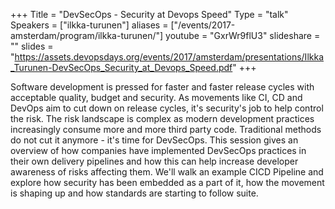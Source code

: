 +++
Title = "DevSecOps - Security at Devops Speed"
Type = "talk"
Speakers = ["ilkka-turunen"]
aliases = ["/events/2017-amsterdam/program/ilkka-turunen/"]
youtube = "GxrWr9flU3"
slideshare = ""
slides = "https://assets.devopsdays.org/events/2017/amsterdam/presentations/Ilkka_Turunen-DevSecOps_Security_at_Devops_Speed.pdf"
+++

Software development is pressed for faster and faster release cycles with acceptable quality, budget and security. As movements like CI, CD and DevOps aim to cut down on release cycles, it's security's job to help control the risk. The risk landscape is complex as modern development practices increasingly consume more and more third party code. Traditional methods do not cut it anymore - it's time for DevSecOps. This session gives an overview of how companies have implemented DevSecOps practices in their own delivery pipelines and how this can help increase developer awareness of risks affecting them. We'll walk an example CICD Pipeline and explore how security has been embedded as a part of it, how the movement is shaping up and how standards are starting to follow suite.
